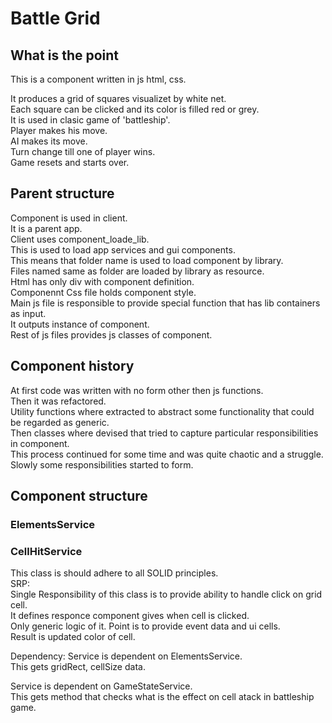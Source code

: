 # Battle Grid

## What is the point

This is a component written in js html, css.  

It produces a grid of squares visualizet by white net.  
Each square can be clicked and its color is filled red or grey.  
It is used in clasic game of 'battleship'.  
Player makes his move.  
AI makes its move.  
Turn change till one of player wins.  
Game resets and starts over.

## Parent structure

Component is used in client.  
It is a parent app.  
Client uses component_loade_lib.  
This is used to load app services and gui components.  
This means that folder name is used to load component by library.  
Files named same as folder are loaded by library as resource.  
Html has only div with component definition.  
Componennt Css file holds component style.  
Main js file is responsible to provide special function that has lib containers as input.  
It outputs instance of component.  
Rest of js files provides js classes of component.

## Component history

At first code was written with no form other then js functions.  
Then it was refactored.  
Utility functions where extracted to abstract some functionality that could be regarded as generic.  
Then classes where devised that tried to capture particular responsibilities in component.  
This process continued for some time and was quite chaotic and a struggle.  
Slowly some responsibilities started to form.

## Component structure

### ElementsService



### CellHitService

This class is should adhere to all SOLID principles.  
SRP:  
Single Responsibility of this class is to provide ability to handle click on grid cell.  
It defines responce component gives when cell is clicked.  
Only generic logic of it.
Point is to provide event data and ui cells.  
Result is updated color of cell.

Dependency:
Service is dependent on ElementsService.  
This gets gridRect, cellSize data.  

Service is dependent on GameStateService.  
This gets method that checks what is the effect on cell atack in battleship game.
